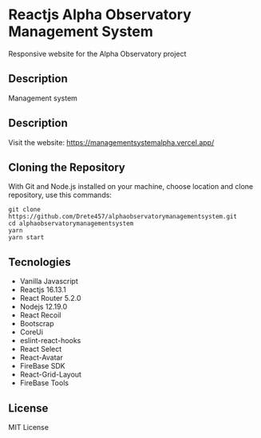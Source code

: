 # Reactjs Alpha Observatory Management System

Responsive website for the Alpha Observatory project

## Description

Management system

## Description
Visit the website: https://managementsystemalpha.vercel.app/

## Cloning the Repository
With Git and Node.js installed on your machine, choose location and clone repository, use this commands:

```
git clone https://github.com/Drete457/alphaobservatorymanagementsystem.git
cd alphaobservatorymanagementsystem
yarn
yarn start
```

## Tecnologies

- Vanilla Javascript
- Reactjs 16.13.1
- React Router 5.2.0
- Nodejs 12.19.0
- React Recoil
- Bootscrap
- CoreUi
- eslint-react-hooks
- React Select
- React-Avatar
- FireBase SDK
- React-Grid-Layout
- FireBase Tools

## License
MIT License